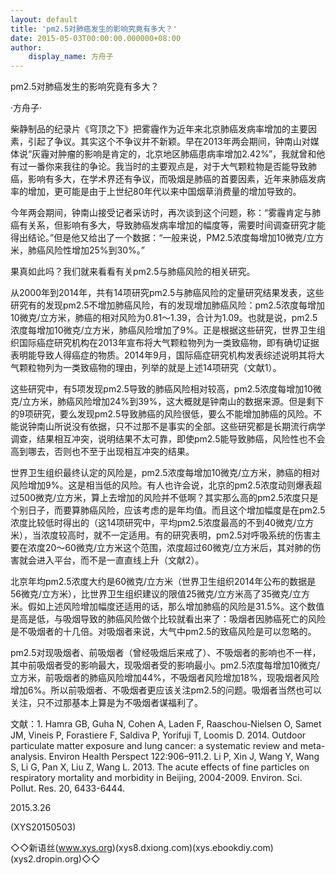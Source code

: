 ```yaml
---
layout: default
title: 'pm2.5对肺癌发生的影响究竟有多大？'
date: 2015-05-03T00:00:00.000000+08:00
author:
    display_name: 方舟子
---
```


pm2.5对肺癌发生的影响究竟有多大？

·方舟子·

柴静制品的纪录片《穹顶之下》把雾霾作为近年来北京肺癌发病率增加的主要因素，引起了争议。其实这个不争议并不新颖。早在2013年两会期间，钟南山对媒体说“灰霾对肿瘤的影响是肯定的，北京地区肺癌患病率增加2.42%”，我就曾和他有过一番你来我往的争论。我当时的主要观点是，对于大气颗粒物是否能导致肺癌，影响有多大，在学术界还有争议，而吸烟是肺癌的首要因素，近年来肺癌发病率的增加，更可能是由于上世纪80年代以来中国烟草消费量的增加导致的。

今年两会期间，钟南山接受记者采访时，再次谈到这个问题，称：“雾霾肯定与肺癌有关系，但影响有多大，导致肺癌发病率增加的幅度等，需要时间调查研究才能得出结论。”但是他又给出了一个数据：“一般来说，PM2.5浓度每增加10微克/立方米，肺癌风险性增加25%到30%。”

果真如此吗？我们就来看看有关pm2.5与肺癌风险的相关研究。

从2000年到2014年，共有14项研究pm2.5与肺癌风险的定量研究结果发表，这些研究有的发现pm2.5不增加肺癌风险，有的发现增加肺癌风险：pm2.5浓度每增加10微克/立方米，肺癌的相对风险为0.81～1.39，合计为1.09。也就是说，pm2.5浓度每增加10微克/立方米，肺癌风险增加了9%。正是根据这些研究，世界卫生组织国际癌症研究机构在2013年宣布将大气颗粒物列为一类致癌物，即有确切证据表明能导致人得癌症的物质。2014年9月，国际癌症研究机构发表综述说明其将大气颗粒物列为一类致癌物的理由，列举的就是上述14项研究（文献1）。

这些研究中，有5项发现pm2.5导致的肺癌风险相对较高，pm2.5浓度每增加10微克/立方米，肺癌风险增加24%到39%，这大概就是钟南山的数据来源。但是剩下的9项研究，要么发现pm2.5导致肺癌的风险很低，要么不能增加肺癌的风险。不能说钟南山所说没有依据，只不过那不是事实的全部。这些研究都是长期流行病学调查，结果相互冲突，说明结果不太可靠，即使pm2.5能导致肺癌，风险性也不会高到哪去，否则也不至于出现相互冲突的结果。

世界卫生组织最终认定的风险是，pm2.5浓度每增加10微克/立方米，肺癌的相对风险增加9%。这是相当低的风险。有人也许会说，北京的pm2.5浓度动则爆表超过500微克/立方米，算上去增加的风险并不低啊？其实那么高的pm2.5浓度只是个别日子，而要算肺癌风险，应该考虑的是年均值。而且这个增加幅度是在pm2.5浓度比较低时得出的（这14项研究中，平均pm2.5浓度最高的不到40微克/立方米），当浓度较高时，就不一定适用。有的研究表明，pm2.5对呼吸系统的伤害主要在浓度20～60微克/立方米这个范围，浓度超过60微克/立方米后，其对肺的伤害就会进入平台，而不是一直直线上升（文献2）。

北京年均pm2.5浓度大约是60微克/立方米（世界卫生组织2014年公布的数据是56微克/立方米），比世界卫生组织建议的限值25微克/立方米高了35微克/立方米。假如上述风险增加幅度还适用的话，那么增加肺癌的风险是31.5%。这个数值是高是低，与吸烟导致的肺癌风险做个比较就看出来了：吸烟者因肺癌死亡的风险是不吸烟者的十几倍。对吸烟者来说，大气中pm2.5的致癌风险是可以忽略的。

pm2.5对现吸烟者、前吸烟者（曾经吸烟后来戒了）、不吸烟者的影响也不一样，其中前吸烟者受的影响最大，现吸烟者受的影响最小。pm2.5浓度每增加10微克/立方米，前吸烟者的肺癌风险增加44%，不吸烟者风险增加18%，现吸烟者风险增加6%。所以前吸烟者、不吸烟者更应该关注pm2.5的问题。吸烟者当然也可以关注，只不过那基本上算是为不吸烟者谋福利了。

文献：1. Hamra GB, Guha N, Cohen A, Laden F, Raaschou-Nielsen O, Samet JM, Vineis P, Forastiere F, Saldiva P, Yorifuji T, Loomis D. 2014. Outdoor particulate matter exposure and lung cancer: a systematic review and meta-analysis. Environ Health Perspect 122:906–911.2. Li P, Xin J, Wang Y, Wang S, Li G, Pan X, Liu Z, Wang L. 2013. The acute effects of fine particles on respiratory mortality and morbidity in Beijing, 2004-2009. Environ. Sci. Pollut. Res. 20, 6433-6444.

2015.3.26

(XYS20150503)

◇◇新语丝(www.xys.org)(xys8.dxiong.com)(xys.ebookdiy.com)(xys2.dropin.org)◇◇


